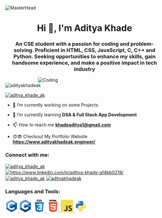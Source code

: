 ![MasterHead](https://camo.githubusercontent.com/5e3babfce4609dcd669a8f2a6d37b47c85486729942c57c5afbfc715f0b5dff7/68747470733a2f2f7777772e6469676974616c736f6c7574696f6e73657276696365732e636f6d2f696d672f73657276696365732f776562253230646576656c6f706d656e742e676966)

<h1 align="center">Hi 👋, I'm Aditya Khade</h1>
<h3 align="center">An CSE student with a passion for coding and problem-solving. Proficient in HTML, CSS, JavaScript, C, C++ and Python. Seeking opportunities to enhance my skills, gain handsome experience, and make a positive impact in tech industry</h3>

<img align="right" alt="Coding" width="400px" src="https://enacteservices.com/wp-content/themes/twentytwenty/images/hire-developer/animation_500_l4zc9j5g.gif">

<p align="left"> <img src="https://komarev.com/ghpvc/?username=adityakhadeak&label=Profile%20views&color=0e75b6&style=flat" alt="adityakhadeak" /> </p>

<p align="left"> <a href="https://twitter.com/aditya_khade_ak" target="blank"><img src="https://img.shields.io/twitter/follow/aditya_khade_ak?logo=twitter&style=for-the-badge" alt="aditya_khade_ak" /></a> </p>

- 🔭 I’m currently working on some Projects

- 🌱 I’m currently learning **DSA & Full Stack App Development**

- 📫 How to reach me **khadeaditya1@gmail.com**

- 😍😎 Checkout My Portfolio Website **https://www.adityakhadeak.engineer/**
 

<h3 align="left">Connect with me:</h3>
<p align="left">
<a href="https://twitter.com/aditya_khade_ak" target="blank"><img align="center" src="https://raw.githubusercontent.com/rahuldkjain/github-profile-readme-generator/master/src/images/icons/Social/twitter.svg" alt="aditya_khade_ak" height="30" width="40" /></a>
<a href="https://linkedin.com/in/https://www.linkedin.com/in/aditya-khade-a14bb0219/" target="blank"><img align="center" src="https://raw.githubusercontent.com/rahuldkjain/github-profile-readme-generator/master/src/images/icons/Social/linked-in-alt.svg" alt="https://www.linkedin.com/in/aditya-khade-a14bb0219/" height="30" width="40" /></a>
<a href="https://instagram.com/aditya_khade_ak" target="blank"><img align="center" src="https://raw.githubusercontent.com/rahuldkjain/github-profile-readme-generator/master/src/images/icons/Social/instagram.svg" alt="aditya_khade_ak" height="30" width="40" /></a>
<a href="https://www.codechef.com/users/adityakhadeak" target="blank"><img align="center" src="https://cdn.jsdelivr.net/npm/simple-icons@3.1.0/icons/codechef.svg" alt="adityakhadeak" height="30" width="40" /></a>
</p>

<h3 align="left">Languages and Tools:</h3>
<p align="left"> <a href="https://www.cprogramming.com/" target="_blank" rel="noreferrer"> <img src="https://raw.githubusercontent.com/devicons/devicon/master/icons/c/c-original.svg" alt="c" width="40" height="40"/> </a> <a href="https://www.w3schools.com/cpp/" target="_blank" rel="noreferrer"> <img src="https://raw.githubusercontent.com/devicons/devicon/master/icons/cplusplus/cplusplus-original.svg" alt="cplusplus" width="40" height="40"/> </a> <a href="https://www.w3schools.com/css/" target="_blank" rel="noreferrer"> <img src="https://raw.githubusercontent.com/devicons/devicon/master/icons/css3/css3-original-wordmark.svg" alt="css3" width="40" height="40"/> </a> <a href="https://www.w3.org/html/" target="_blank" rel="noreferrer"> <img src="https://raw.githubusercontent.com/devicons/devicon/master/icons/html5/html5-original-wordmark.svg" alt="html5" width="40" height="40"/> </a> <a href="https://developer.mozilla.org/en-US/docs/Web/JavaScript" target="_blank" rel="noreferrer"> <img src="https://raw.githubusercontent.com/devicons/devicon/master/icons/javascript/javascript-original.svg" alt="javascript" width="40" height="40"/> </a> <a href="https://www.python.org" target="_blank" rel="noreferrer"> <img src="https://raw.githubusercontent.com/devicons/devicon/master/icons/python/python-original.svg" alt="python" width="40" height="40"/> </a> </p>




